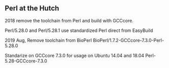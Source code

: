 ## Perl at the Hutch

2018 remove the toolchain from Perl and build with GCCcore.

Perl/5.28.0 and Perl/5.28.1 use standardized Perl direct from EasyBuild

2019 Aug, Remove toolchain from BioPerl
BioPerl/1.7.2-GCCcore-7.3.0-Perl-5.28.0

Standarize on GCCcore 7.3.0 for usage on Ubuntu 14.04 and 18.04
Perl-5.28-GCCcore-7.3.0 
